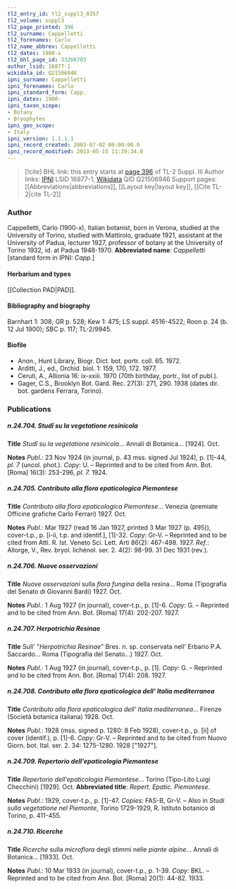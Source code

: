 ```yaml
---
tl2_entry_id: tl2_suppl3_0357
tl2_volume: suppl3
tl2_page_printed: 396
tl2_surname: Cappelletti
tl2_forenames: Carlo
tl2_name_abbrev: Cappelletti
tl2_dates: 1900-x
tl2_bhl_page_id: 33266703
author_lsid: 16877-1
wikidata_id: Q21506946
ipni_surname: Cappelletti
ipni_forenames: Carlo
ipni_standard_form: Capp.
ipni_dates: 1900-
ipni_taxon_scope: 
- Botany
- Bryophytes
ipni_geo_scope: 
- Italy
ipni_version: 1.1.1.1
ipni_record_created: 2003-07-02 00:00:00.0
ipni_record_modified: 2013-05-15 11:39:34.0
---
```


> [!cite] BHL link: this entry starts at [page 396](https://www.biodiversitylibrary.org/page/33266703) of TL-2 Suppl. III
> Author links: [IPNI](https://www.ipni.org/a/16877-1) LSID 16877-1, [Wikidata](https://www.wikidata.org/wiki/Q21506946) QID Q21506946
> Support pages: [[Abbreviations|abbreviations]], [[Layout key|layout key]], [[Cite TL-2|cite TL-2]]

### Author

Cappelletti, Carlo (1900-x), Italian botanist, born in Verona, studied at the University of Torino, studied with Mattirolo, graduate 1921, assistant at the University of Padua, lecturer 1927, professor of botany at the University of Torino 1932, id. at Padua 1948-1970. 
**Abbreviated name**: *Cappelletti* \[standard form in IPNI: *Capp.*\]

#### Herbarium and types

[[Collection PAD|PAD]].

#### Bibliography and biography

Barnhart 1: 308; GR p. 528; Kew 1: 475; LS suppl. 4516-4522; Roon p. 24 (b. 12 Jul 1900); SBC p. 117; TL-2/9945.

#### Biofile

- Anon., Hunt Library, Biogr. Dict. bot. portr. coll. 65. 1972.
- Arditti, J., ed., Orchid. biol. 1: 159, 170, 172. 1977.
- Ceruti, A., Allionia 16: ix-xxiii. 1970 (70th birthday, portr., list of publ.).
- Gager, C.S., Brooklyn Bot. Gard. Rec. 27(3): 271, 290. 1938 (dates dir. bot. gardens Ferrara, Torino).

### Publications

##### n.24.704. Studî su la vegetatione resinicola

**Title**
*Studî su la vegetatione resinicola*... Annali di Botanica... \[1924\]. Oct.

**Notes**
*Publ*.: 23 Nov 1924 (in journal, p. 43 mss. signed Jul 1924), p. \[1\]-44, *pl. 7* (uncol. phot.).
*Copy*: U. – Reprinted and to be cited from Ann. Bot. \[Roma\] 16(3): 253-296, *pl. 7.* 1924.

##### n.24.705. Contributo alla flora epaticologica Piemontese

**Title**
*Contributo alla flora epaticologica Piemontese*... Venezia (premiate Officine grafiche Carlo Ferrari) 1927. Oct.

**Notes**
*Publ*.: Mar 1927 (read 16 Jan 1927, printed 3 Mar 1927 (p. 495)), cover-t.p., p. \[i-ii, t.p. and identif.\], \[1\]-32. *Copy*: Gr-V. – Reprinted and to be cited from Atti. R. Ist. Veneto Sci. Lett. Arti 86(2): 467-498. 1927.
*Ref*.: Allorge, V., Rev. bryol. lichénol. ser. 2. 4(2): 98-99. 31 Dec 1931 (rev.).

##### n.24.706. Nuove osservazioni

**Title**
*Nuove osservazioni* sulla *flora fungina* della resina... Roma (Tipografia del Senato di Giovanni Bardi) 1927. Oct.

**Notes**
*Publ*.: 1 Aug 1927 (in journal), cover-t.p., p. \[1\]-6. *Copy*: G. – Reprinted and to be cited from Ann. Bot. \[Roma\] 17(4): 202-207. 1927.

##### n.24.707. Herpotrichia Resinae

**Title**
Sull' "*Herpotrichia Resinae*" Bres. n. sp. conservata nell' Erbario P.A. Saccardo... Roma (Tipografia del Senato...) 1927. Oct.

**Notes**
*Publ*.: 1 Aug 1927 (in journal), cover-t.p., p. \[1\]. *Copy*: G. – Reprinted and to be cited from Ann. Bot. \[Roma\] 17(4): 208. 1927.

##### n.24.708. Contributo alla flora epaticologica dell' Italia mediterranea

**Title**
*Contributo alla flora epaticologica dell' Italia mediterranea*... Firenze (Società botanica italiana) 1928. Oct.

**Notes**
*Publ*.: 1928 (mss. signed p. 1280: 8 Feb 1928), cover-t.p., p. \[ii\] of cover (identif.), p. \[1\]-6.
*Copy*: Gr-V. – Reprinted and to be cited from Nuovo Giorn. bot. Ital. ser. 2. 34: 1275-1280. 1928 \["1927"\].

##### n.24.709. Repertorio dell'epaticologia Piemontese

**Title**
*Repertorio dell'epaticologia Piemontese*... Torino (Tipo-Lito Luigi Checchini) \[1929\]. Oct.
**Abbreviated title**: *Repert. Epatic. Piemontese*.

**Notes**
*Publ*.: 1929, cover-t.p., p. \[1\]-47. *Copies*: FAS-B, Gr-V. – Also in *Studi sulla vegetatione nel Piemonte*, Torino 1729-1929, R. Istituto botanico di Torino, p. 411-455.

##### n.24.710. Ricerche

**Title**
*Ricerche* sulla *microflora* degli stimmi nelle *piante alpine*... Annali di Botanica... \[1933\]. Oct.

**Notes**
*Publ*.: 10 Mar 1933 (in journal), cover-t.p., p. 1-39. *Copy*: BKL. – Reprinted and to be cited from Ann. Bot. \[Roma\] 20(1): 44-82. 1933.

